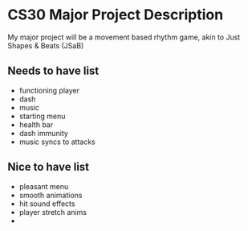 # __CS30 Major Project Description__

My major project will be a movement based rhythm game, akin to Just Shapes & Beats (JSaB)

## Needs to have list

 - functioning player
 - dash
 - music
 - starting menu
 - health bar
 - dash immunity
 - music syncs to attacks

## Nice to have list

 - pleasant menu
 - smooth animations
 - hit sound effects
 - player stretch anims
 - 